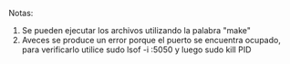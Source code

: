 Notas:

1. Se pueden ejecutar los archivos utilizando la palabra "make"
2. Aveces se produce un error porque el puerto se encuentra ocupado, para verificarlo utilice sudo lsof -i :5050 y luego sudo kill PID



